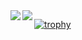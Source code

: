 <a href="https://github.com/anuraghazra/github-readme-stats">
  <img align="left" src="https://github-readme-stats.vercel.app/api/top-langs/?username=dddrop&theme=dracula" />
</a>  

<a href="https://github.com/anuraghazra/github-readme-stats">
  <img align="left" src="https://github-readme-stats.vercel.app/api?username=dddrop&count_private=true&show_icons=true&theme=dracula" />
</a>

[![trophy](https://github-profile-trophy.vercel.app/?username=dddrop&theme=onedark&row=2&column=3)](https://github.com/ryo-ma/github-profile-trophy)  
   
  
